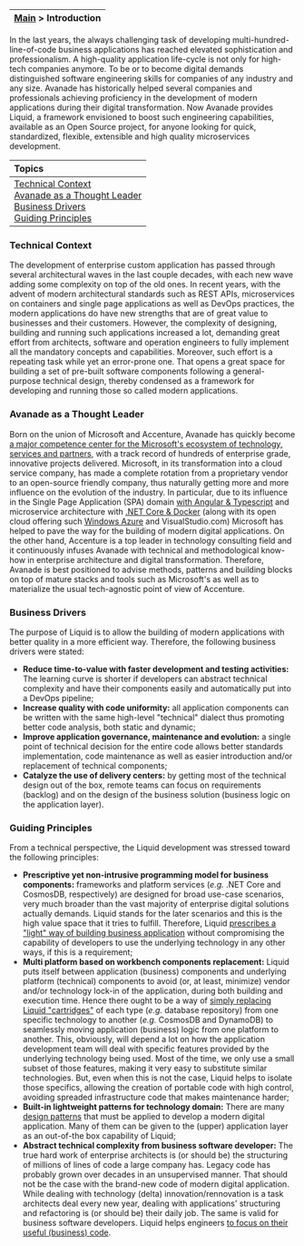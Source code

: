 | [Main](About-Liquid.md) > Introduction | 
|----|

In the last years, the always challenging task of developing multi-hundred-line-of-code business applications has reached elevated sophistication and professionalism.
A high-quality application life-cycle is not only for high-tech companies anymore. To be or to become digital demands distinguished software engineering skills for companies of any industry and any size.
Avanade has historically helped several companies and professionals achieving proficiency in the development of modern applications during their digital transformation.
Now Avanade provides Liquid, a framework envisioned to boost such engineering capabilities, available as an Open Source project, for anyone looking for quick, standardized, flexible, extensible and high quality microservices development.

| Topics | 
| :-- | 
| [Technical Context](#Technical-Context) <br> [Avanade as a Thought Leader](#Avanade-as-a-Thought-Leader) <br> [Business Drivers](#Business-Drivers) <br> [Guiding Principles](#Guiding-Principles) | 

### Technical Context

The development of enterprise custom application has passed through several architectural waves in the last couple decades, with each new wave adding some complexity on top of the old ones.
In recent years, with the advent of modern architectural standards such as REST APIs, microservices on containers and single page applications as well as DevOps practices, the modern applications do have new strengths that are of great value to businesses and their customers. 
However, the complexity of designing, building and running such applications increased a lot, demanding great effort from architects, software and operation engineers to fully implement all the mandatory concepts and capabilities.
Moreover, such effort is a repeating task while yet an error-prone one. That opens a great space for building a set of pre-built software components following a general-purpose technical design, thereby condensed as a framework for developing and running those so called modern applications.

### Avanade as a Thought Leader

Born on the union of Microsoft and Accenture, Avanade has quickly become [a major competence center for the Microsoft's ecosystem of technology, services and partners](https://www.avanade.com/en-us/media-center/press-releases/2020-microsoft-global-alliance-si-partner-of-the-year), with a track record of hundreds of enterprise grade, innovative projects delivered.
Microsoft, in its transformation into a cloud service company, has made a complete rotation from a proprietary vendor to an open-source friendly company, thus naturally getting more and more influence on the evolution of the industry. 
In particular, due to its influence in the Single Page Application (SPA) domain [with Angular & Typescript](https://techcrunch.com/2015/03/05/microsoft-and-google-collaborate-on-typescript-hell-has-not-frozen-over-yet/) and microservice architecture with [.NET Core & Docker](https://docs.microsoft.com/en-us/dotnet/standard/microservices-architecture/) (along with its open cloud offering such [Windows Azure](http://azure.microsoft.com) and VisualStudio.com) Microsoft has helped to pave the way for the building of modern digital applications.
On the other hand, Accenture is a top leader in technology consulting field and it continuously infuses Avanade with technical and methodological know-how in enterprise architecture and digital transformation.
Therefore, Avanade is best positioned to advise methods, patterns and building blocks on top of mature stacks and tools such as Microsoft's as well as to materialize the usual tech-agnostic point of view of Accenture.

### Business Drivers

The purpose of Liquid is to allow the building of modern applications with better quality in a more efficient way. Therefore, the following business drivers were stated:
- **Reduce time-to-value with faster development and testing activities:** The learning curve is shorter if developers can abstract technical complexity and have their components easily and automatically put into a DevOps pipeline;
- **Increase quality with code uniformity:** all application components can be written with the same high-level "technical" dialect thus promoting better code analysis, both static and dynamic;
- **Improve application governance, maintenance and evolution:** a single point of technical decision for the entire code allows better standards implementation, code maintenance as well as easier introduction and/or replacement of technical components;
- **Catalyze the use of delivery centers:** by getting most of the technical design out of the box, remote teams can focus on requirements (backlog) and on the design of the business solution (business logic on the application layer).

### Guiding Principles

From a technical perspective, the Liquid development was stressed toward the following principles:
- **Prescriptive yet non-intrusive programming model for business components:** frameworks and platform services (_e.g._ .NET Core and CosmosDB, respectively) are designed for broad use-case scenarios, very much broader than the vast majority of enterprise digital solutions actually demands. Liquid stands for the later scenarios and this is the high value space that it tries to fulfill. Therefore, Liquid [prescribes a "light" way of building business application](Key-Concepts.md/#prescriptive-programming-model) without compromising the capability of developers to use the underlying technology in any other ways, if this is a requirement;
- **Multi platform based on workbench components replacement:** Liquid puts itself between application (business) components and underlying platform (technical) components to avoid (or, at least, minimize) vendor and/or technology lock-in of the application, during both building and execution time. Hence there ought to be a way of [simply replacing Liquid "cartridges"](Key-Concepts.md/#Leveling-up-Platform-Providers) of each type (_e.g._ database repository) from one specific technology to another (_e.g._ CosmosDB and DynamoDB) to seamlessly moving application (business) logic from one platform to another. This, obviously, will depend a lot on how the application development team will deal with specific features provided by the underlying technology being used. Most of the time, we only use a small subset of those features, making it very easy to substitute similar technologies. But, even when this is not the case, Liquid helps to isolate those specifics, allowing the creation of portable code with high control, avoiding spreaded infrastructure code that makes maintenance harder;
- **Built-in lightweight patterns for technology domain:** There are many [design patterns](About-Lightweight-Architectures.md) that must be applied to develop a modern digital application. Many of them can be given to the (upper) application layer as an out-of-the box capability of Liquid;
- **Abstract technical complexity from business software developer:** The true hard work of enterprise architects is (or should be) the structuring of millions of lines of code a large company has. Legacy code has probably grown over decades in an unsupervised manner. That should not be the case with the brand-new code of modern digital application. While dealing with technology (delta) innovation/rennovation is a task architects deal every new year, dealing with applications' structuring and refactoring is (or should be) their daily job. The same is valid for business software developers. Liquid helps engineers [to focus on their useful (business) code](Key-Concepts.md/#Business-Logic-Separation).
